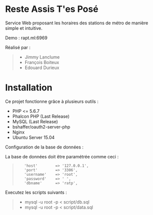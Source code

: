 # Reste Assis T'es Posé
Service Web proposant les horaires des stations de métro de manière simple et intuitive.

Demo : rapt.ml:6969

Réalisé par : 
> - Jimmy Lanclume
> - François Boiteux
> - Edouard Durieux

Installation
============

Ce projet fonctionne grâce à plusieurs outils :
- PHP <= 5.6.7
- Phalcon PHP (Last Release)
- MySQL (Last Release)
- bshaffer/oauth2-server-php
- Nginx
- Ubuntu Server 15.04

Configuration de la base de données :

La base de données doit être paramétrée comme ceci :
>        'host'        => '127.0.0.1',
>        'port'        => '3306',
>        'username'    => 'root',
>        'password'    => ' ',
>        'dbname'      => 'ratp',

Executez les scripts suivants :
> - mysql -u root -p < script/db.sql
> - mysql -u root -p < script/data.sql